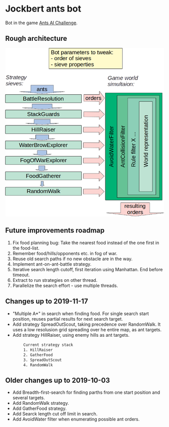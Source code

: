 # Jockbert ants bot

Bot in the game [Ants AI Challenge](http://ants.aichallenge.org/).



## Rough architecture

![rough architecture](doc/rough_architecture.png)


## Future improvements roadmap
1. Fix food planning bug: Take the nearest food instead of the one first in the food-list.
1. Remember food/hills/opponents etc. in fog of war.
1. Reuse old search paths if no new obstacle are in the way.
1. Implement ant-on-ant-battle strategy.
1. Iterative search length cutoff, first iteration using Manhattan. End before timeout.
1. Extract to run strategies on other thread.
1. Parallelize the search effort - use multiple threads.


## Changes up to 2019-11-17
* "Multiple A*" in search when finding food. For single search start position, reuses partial results for next search target.
* Add strategy SpreadOutScout, taking precedence over RandomWalk. It uses a low resolusion grid spreading over he entire map, as ant targets.
* Add strategy HillRaiser, using enemy hills as ant targets.

```
        Current strategy stack
        1. HillRaiser
        2. GatherFood
        3. SpreadOutScout
        4. RandomWalk
```

## Older changes up to 2019-10-03

* Add Breadth-first-search for finding parths from one start position and several targets.
* Add RandomWalk strategy.
* Add GatherFood strategy.
* Add Searck length cut off limit in search.
* Add AvoidWater filter when enumerating possible ant orders.
